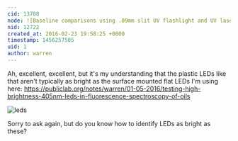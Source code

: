 ```yaml
---
cid: 13708
node: ![Baseline comparisons using .09mm slit UV flashlight and UV laser pointer](../notes/dhaffnersr/02-23-2016/baseline-comparisons-using-09mm-slit-uv-flashlight-and-uv-laser-pointer)
nid: 12722
created_at: 2016-02-23 19:58:25 +0000
timestamp: 1456257505
uid: 1
author: warren
---
```


Ah, excellent, excellent, but it's my understanding that the plastic LEDs like that aren't typically as bright as the surface mounted flat LEDs I'm using here: https://publiclab.org/notes/warren/01-05-2016/testing-high-brightness-405nm-leds-in-fluorescence-spectroscopy-of-oils

![leds](https://i.publiclab.org/system/images/photos/000/013/518/medium/IMG_20160105_094203.jpg)

Sorry to ask again, but do you know how to identify LEDs as bright as these?